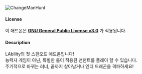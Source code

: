 ![ChangeManHunt](https://user-images.githubusercontent.com/30228621/148883555-a87841b7-c120-4198-97e4-dd31b83e5143.png)
#### License
이 애드온은 [**GNU General Public License v3.0**](https://www.gnu.org/licenses/gpl-3.0.en.html) 가 적용됩니다. 

#### Description
LAbility의 첫 스핀오프 애드온입니다!\
능력자 게임이 아닌, 특별한 룰이 적용된 맨헌트를 플레이 할 수 있습니다.\
주기적으로 바뀌는 러너, 끝까지 살아남거나 엔더 드래곤을 격파하세요!
